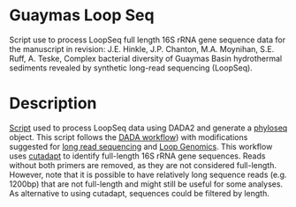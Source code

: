 # Guaymas Loop Seq

Script use to process LoopSeq full length 16S rRNA gene sequence data for the manuscript in revision:
J.E. Hinkle, J.P. Chanton, M.A. Moynihan, S.E. Ruff, A. Teske, Complex bacterial diversity of Guaymas Basin hydrothermal sediments revealed by synthetic long-read sequencing (LoopSeq).

# Description

[Script](https://github.com/moyn413/GuaymasLoopSeq/blob/main/dada2_loopseq) used to process LoopSeq data using DADA2 and generate a [phyloseq](https://joey711.github.io/phyloseq/) object. This script follows the [DADA workflow](https://benjjneb.github.io/dada2/)) with modifications suggested for [long read sequencing](https://benjjneb.github.io/LRASManuscript/LRASms_fecal.html) and [Loop Genomics](https://github.com/benjjneb/dada2/issues/991). This workflow uses [cutadapt](https://cutadapt.readthedocs.io/en/stable/) to identify full-length 16S rRNA gene sequences. Reads without both primers are removed, as they are not considered full-length. However, note that it is possible to have relatively long sequence reads (e.g. 1200bp) that are not full-length and might still be useful for some analyses. As alternative to using cutadapt, sequences could be filtered by length.

